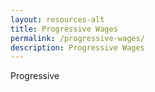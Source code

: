 ```yaml
---
layout: resources-alt
title: Progressive Wages
permalink: /progressive-wages/
description: Progressive Wages
---
```

Progressive
